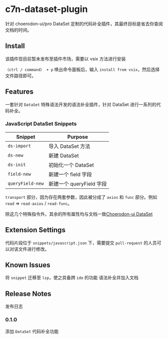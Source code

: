 # c7n-dataset-plugin

针对 choerodon-ui/pro DataSet 定制的代码补全插件，其最终目标是省去你查阅文档的时间。

## Install

该插件现目前暂未发布至插件市场，需要以 vsix 方法进行安装

`（ctrl / command） + p` 唤出命令面板后，输入 `install from vsix`，然后选择文件路径即可。

## Features

一套针对 `DataSet` 特殊语法开发的语法补全插件，针对 DataSet 进行一系列的代码补全。

### JavaScript DataSet Snippets

| Snippet                      | Purpose                                                              |
| ---------------------------- | -------------------------------------------------------------------- |
| `ds-import`                  | 导入 DataSet 方法                                                     |
| `ds-new`                     | 新建 DataSet                                                          |
| `ds-init`                    | 初始化一个 DataSet                                                     |
| `field-new`                  | 新建一个 field 字段                                                    |
| `queryField-new`             | 新建一个 queryField 字段                                               |

`transport` 部分，因为存在两套参数，因此被分成了 `axios` 和 `func` 部分。例如 `read` => `read-axios` / `read-func`。

除这几个特殊指令外，其余的所有属性均与文档一致[Choerodon-ui DataSet](https://choerodon.github.io/choerodon-ui/components-pro/data-set-cn/#DataToJSON)


## Extension Settings

代码片段位于 `snippets/javascript.json` 下，需要提交 `pull-request` 的人员可以对该文件进行修改。

## Known Issues

将 `snippet` 迁移至 `lsp`，使之具备跨 `ide` 的功能
语法补全并加入文档

## Release Notes

发布日志

### 0.1.0

添加 `DataSet` 代码补全功能
